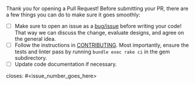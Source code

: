 Thank you for opening a Pull Request! Before submitting your PR, there are a few things you can do to make sure it goes smoothly:

- [ ] Make sure to open an issue as a [bug/issue](https://github.com/GoogleCloudPlatform/opentelemetry-operations-ruby/issues) before writing your code!  That way we can discuss the change, evaluate designs, and agree on the general idea.
- [ ] Follow the instructions in [CONTRIBUTING](CONTRIBUTING.md). Most importantly, ensure the tests and linter pass by running `bundle exec rake ci` in the gem subdirectory.
- [ ] Update code documentation if necessary.

closes: #<issue_number_goes_here>